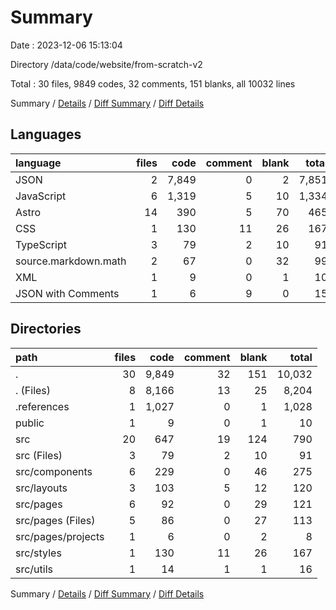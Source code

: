 # Summary

Date : 2023-12-06 15:13:04

Directory /data/code/website/from-scratch-v2

Total : 30 files,  9849 codes, 32 comments, 151 blanks, all 10032 lines

Summary / [Details](details.md) / [Diff Summary](diff.md) / [Diff Details](diff-details.md)

## Languages
| language | files | code | comment | blank | total |
| :--- | ---: | ---: | ---: | ---: | ---: |
| JSON | 2 | 7,849 | 0 | 2 | 7,851 |
| JavaScript | 6 | 1,319 | 5 | 10 | 1,334 |
| Astro | 14 | 390 | 5 | 70 | 465 |
| CSS | 1 | 130 | 11 | 26 | 167 |
| TypeScript | 3 | 79 | 2 | 10 | 91 |
| source.markdown.math | 2 | 67 | 0 | 32 | 99 |
| XML | 1 | 9 | 0 | 1 | 10 |
| JSON with Comments | 1 | 6 | 9 | 0 | 15 |

## Directories
| path | files | code | comment | blank | total |
| :--- | ---: | ---: | ---: | ---: | ---: |
| . | 30 | 9,849 | 32 | 151 | 10,032 |
| . (Files) | 8 | 8,166 | 13 | 25 | 8,204 |
| .references | 1 | 1,027 | 0 | 1 | 1,028 |
| public | 1 | 9 | 0 | 1 | 10 |
| src | 20 | 647 | 19 | 124 | 790 |
| src (Files) | 3 | 79 | 2 | 10 | 91 |
| src/components | 6 | 229 | 0 | 46 | 275 |
| src/layouts | 3 | 103 | 5 | 12 | 120 |
| src/pages | 6 | 92 | 0 | 29 | 121 |
| src/pages (Files) | 5 | 86 | 0 | 27 | 113 |
| src/pages/projects | 1 | 6 | 0 | 2 | 8 |
| src/styles | 1 | 130 | 11 | 26 | 167 |
| src/utils | 1 | 14 | 1 | 1 | 16 |

Summary / [Details](details.md) / [Diff Summary](diff.md) / [Diff Details](diff-details.md)